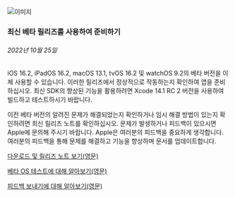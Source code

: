 <!-- ### MySkills
BootStrap & React.js  
<img src="https://img.shields.io/badge/HTML5-E34F26?style=flat-square&logo=HTML5&logoColor=white"/></a>
<img src="https://img.shields.io/badge/CSS3-1572B6?style=flat-square&logo=CSS3&logoColor=white"/></a>
<img src="https://img.shields.io/badge/JavaScript-F7DF1E?style=flat-square&logo=JavaScript&logoColor=white"/></a>
<img src="https://img.shields.io/badge/React.js-1E8CBE?style=flat-square&logo=JavaScript&logoColor=white"/></a>   -->

<!-- Android & IOS  
<img src="https://img.shields.io/badge/Java-007396?style=flat-square&logo=Java&logoColor=white"/></a>
<img src="https://img.shields.io/badge/Swift-F05138?style=flat-square&logo=Swift&logoColor=white"/></a> -->
<!-- 
Languages  
<img src="https://img.shields.io/badge/C-A8B9CC?style=flat-square&logo=C&logoColor=white"/></a>
<img src="https://img.shields.io/badge/C++-00599C?style=flat-square&logo=C%2B%2B&logoColor=white"/></a>
<img src="https://img.shields.io/badge/Python-3776AB?style=flat-square&logo=Python&logoColor=white"/></a>

algorithms  
<img src="https://img.shields.io/badge/Baekjoon-Gold4-gold?style=flat-square&labelColor=004088"/></a> -->
<!-- 
Contact  
[<img src="https://img.shields.io/badge/l06094@gmail.com-EA4335?style=flat-square&logo=Gmail&logoColor=white"/>](l06094@gmail.com)
<a href="dlwjsgml02@naver.com"><img src="https://img.shields.io/badge/dlwjsgml02@naver.com-0ABF53?style=flat-square&logo=Nintendo&logoColor=white"/></a>
<img src="https://img.shields.io/badge/jeon__hui__22-E4405F?style=flat-square&logo=Instagram&logoColor=white"/></a>  

---
![Top Langs](https://github-readme-stats.vercel.app/api/top-langs/?username=6810779s&layout=compact&theme=algolia) 

![Jeonhui's GitHub stats](https://github-readme-stats.vercel.app/api?username=Jeonhui&show_icons=true&theme=algolia)  
 -->

<!-- [![Solved.ac
프로필](http://mazassumnida.wtf/api/v2/generate_badge?boj=whas02)](https://solved.ac/whas02)  

# IOS developer News -->

<!--
 <pre>
    ___  _______   ________  ________   ___  ___  ___  ___  ___     
   |\  \|\  ___ \ |\   __  \|\   ___  \|\  \|\  \|\  \|\  \|\  \    
   \ \  \ \   __/|\ \  \|\  \ \  \\ \  \ \  \\\  \ \  \\\  \ \  \   
 __ \ \  \ \  \_|/_\ \  \\\  \ \  \\ \  \ \   __  \ \  \\\  \ \  \  
|\  \\_\  \ \  \_|\ \ \  \\\  \ \  \\ \  \ \  \ \  \ \  \\\  \ \  \ 
\ \________\ \_______\ \_______\ \__\\ \__\ \__\ \__\ \_______\ \__\
 \|________|\|_______|\|_______|\|__| \|__|\|__|\|__|\|_______|\|__|</pre>
                                                          
                                                                    
-->                                                                    
![이미지](https://developer.apple.com/assets/elements/icons/sdk-16/sdk-16-128x128_2x.png)  
###  최신 베타 릴리즈를 사용하여 준비하기  
###### 2022년 10월 25일  
<span class="article-text"><p>iOS 16.2, iPadOS 16.2, macOS 13.1, tvOS 16.2 및 watchOS 9.2의 베타 버전을 이제 사용할 수 있습니다. 이러한 릴리즈에서 정상적으로 작동하는지 확인하여 앱을 준비하십시오. 최신 SDK의 향상된 기능을 활용하려면 Xcode 14.1 RC 2  버전을 사용하여 빌드하고 테스트하시기 바랍니다.</p><p>이전 베타 버전의 알려진 문제가 해결되었는지 확인하거나 임시 해결 방법이 있는지 확인하려면 최신 릴리즈 노트를 확인하십시오. 문제가 발생하거나 피드백이 있으시면 Apple에 문의해 주시기 바랍니다. Apple은 여러분의 피드백을 중요하게 생각합니다. 여러분의 피드백을 통해 문제를 해결하고 기능을 향상하며 문서를 업데이트합니다.</p><p><a href="https://developer.apple.com/kr/news/releases/">다운로드 및 릴리즈 <span class="icon icon-after icon-chevronright nowrap">노트 보기(영문)</span></a></p>
<p><a href="https://developer.apple.com/documentation/xcode/testing-a-beta-os">베타 OS 테스트에 <span class="icon icon-after icon-chevronright nowrap">대해 알아보기(영문)</span></a></p>
<p><a href="https://developer.apple.com/bug-reporting/">피드백 보내기에 <span class="icon icon-after icon-chevronright nowrap">대해 알아보기(영문)</span></a></p></span>